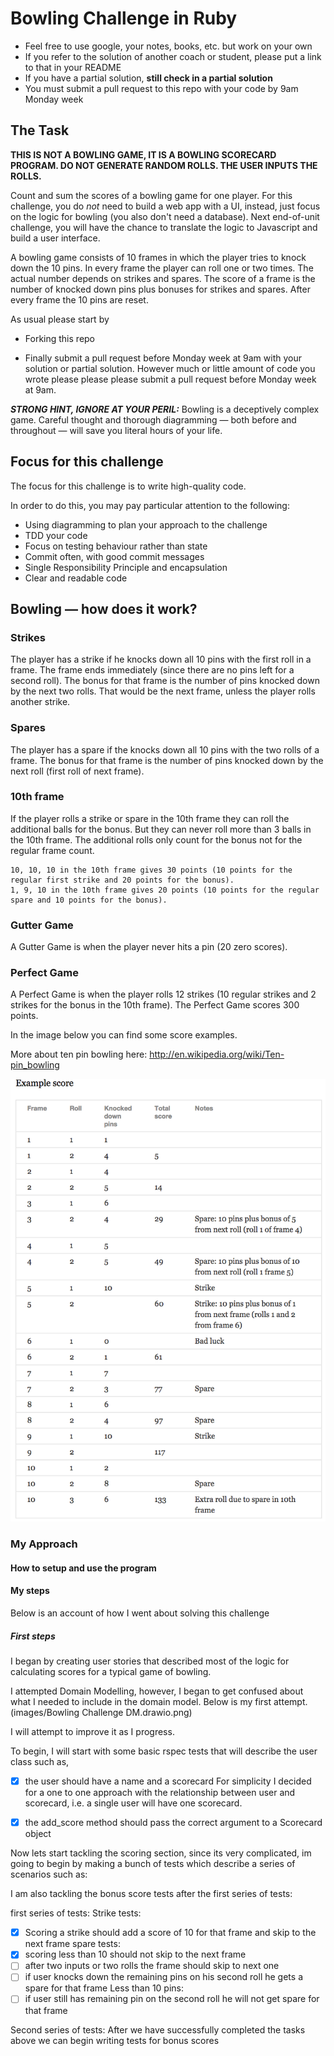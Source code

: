 Bowling Challenge in Ruby
=================

* Feel free to use google, your notes, books, etc. but work on your own
* If you refer to the solution of another coach or student, please put a link to that in your README
* If you have a partial solution, **still check in a partial solution**
* You must submit a pull request to this repo with your code by 9am Monday week

## The Task

**THIS IS NOT A BOWLING GAME, IT IS A BOWLING SCORECARD PROGRAM. DO NOT GENERATE RANDOM ROLLS. THE USER INPUTS THE ROLLS.**

Count and sum the scores of a bowling game for one player. For this challenge, you do _not_ need to build a web app with a UI, instead, just focus on the logic for bowling (you also don't need a database). Next end-of-unit challenge, you will have the chance to translate the logic to Javascript and build a user interface.

A bowling game consists of 10 frames in which the player tries to knock down the 10 pins. In every frame the player can roll one or two times. The actual number depends on strikes and spares. The score of a frame is the number of knocked down pins plus bonuses for strikes and spares. After every frame the 10 pins are reset.

As usual please start by

* Forking this repo

* Finally submit a pull request before Monday week at 9am with your solution or partial solution.  However much or little amount of code you wrote please please please submit a pull request before Monday week at 9am. 

___STRONG HINT, IGNORE AT YOUR PERIL:___ Bowling is a deceptively complex game. Careful thought and thorough diagramming — both before and throughout — will save you literal hours of your life.

## Focus for this challenge
The focus for this challenge is to write high-quality code.

In order to do this, you may pay particular attention to the following:
* Using diagramming to plan your approach to the challenge
* TDD your code
* Focus on testing behaviour rather than state
* Commit often, with good commit messages
* Single Responsibility Principle and encapsulation
* Clear and readable code

## Bowling — how does it work?

### Strikes

The player has a strike if he knocks down all 10 pins with the first roll in a frame. The frame ends immediately (since there are no pins left for a second roll). The bonus for that frame is the number of pins knocked down by the next two rolls. That would be the next frame, unless the player rolls another strike.

### Spares

The player has a spare if the knocks down all 10 pins with the two rolls of a frame. The bonus for that frame is the number of pins knocked down by the next roll (first roll of next frame).

### 10th frame

If the player rolls a strike or spare in the 10th frame they can roll the additional balls for the bonus. But they can never roll more than 3 balls in the 10th frame. The additional rolls only count for the bonus not for the regular frame count.

    10, 10, 10 in the 10th frame gives 30 points (10 points for the regular first strike and 20 points for the bonus).
    1, 9, 10 in the 10th frame gives 20 points (10 points for the regular spare and 10 points for the bonus).

### Gutter Game

A Gutter Game is when the player never hits a pin (20 zero scores).

### Perfect Game

A Perfect Game is when the player rolls 12 strikes (10 regular strikes and 2 strikes for the bonus in the 10th frame). The Perfect Game scores 300 points.

In the image below you can find some score examples.

More about ten pin bowling here: http://en.wikipedia.org/wiki/Ten-pin_bowling

![Ten Pin Score Example](images/example_ten_pin_scoring.png)

### My Approach

#### How to setup and use the program

#### My steps
Below is an account of how I went about solving this challenge

##### First steps

I began by creating user stories that described most of the logic for calculating scores for a typical game of bowling.

I attempted Domain Modelling, however, I began to get confused about what I needed to include in the domain model. Below is my first attempt.
(images/Bowling Challenge DM.drawio.png)

I will attempt to improve it as I progress.

To begin, I will start with some basic rspec tests that will describe the user class such as, 

- [x] the user should have a name and a scorecard
For simplicity I decided for a one to one approach with the relationship between user and scorecard, i.e. a single user will have one scorecard.

- [x] the add_score method should pass the correct argument to a Scorecard object

Now lets start tackling the scoring section, since its very complicated, im going to begin by making a bunch of tests which describe a series of scenarios such as:

I am also tackling the bonus score tests after the first series of tests:

first series of tests:
Strike tests:
- [x] Scoring a strike should add a score of 10 for that frame and skip to the next frame
spare tests:
- [x] scoring less than 10 should not skip to the next frame
- [ ] after two inputs or two rolls the frame should skip to next one
- [ ] if user knocks down the remaining pins on his second roll he gets a spare for that frame
Less than 10 pins:
- [ ] if user still has remaining pin on the second roll he will not get spare for that frame

Second series of tests: 
After we have successfully completed the tasks above we can begin writing tests for bonus scores


